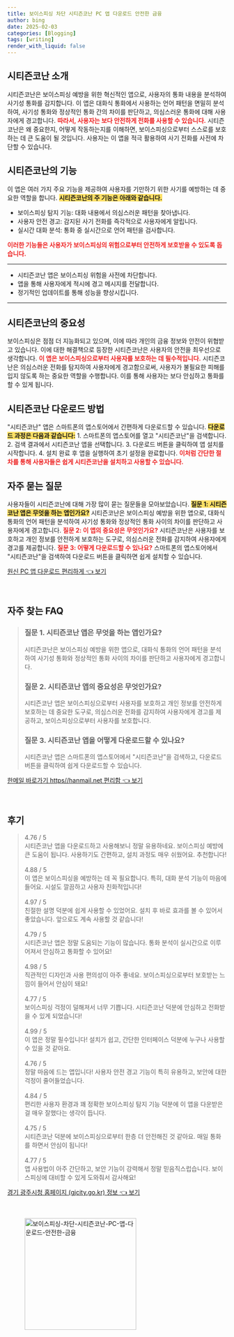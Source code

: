 ```yaml
---
title: 보이스피싱 차단 시티즌코난 PC 앱 다운로드 안전한 금융
author: bing
date: 2025-02-03
categories: [Blogging]
tags: [writing]
render_with_liquid: false
---
```



<h2 id='시티즌코난_소개'>시티즌코난 소개</h2>

<p>시티즌코난은 보이스피싱 예방을 위한 혁신적인 앱으로, 사용자의 통화 내용을 분석하여 사기성 통화를 감지합니다. 이 앱은 대화식 통화에서 사용하는 언어 패턴을 면밀히 분석하여, 사기성 통화와 정상적인 통화 간의 차이를 판단하고, 의심스러운 통화에 대해 사용자에게 경고합니다. <b><span style="color: #ee2323;">따라서, 사용자는 보다 안전하게 전화를 사용할 수 있습니다.</span></b>
시티즌코난은 왜 중요한지, 어떻게 작동하는지를 이해하면, 보이스피싱으로부터 스스로를 보호하는 데 큰 도움이 될 것입니다. 사용자는 이 앱을 적극 활용하여 사기 전화를 사전에 차단할 수 있습니다.</p>

<h2 id='시티즌코난_기능'>시티즌코난의 기능</h2>

<p>이 앱은 여러 가지 주요 기능을 제공하여 사용자를 기만하기 위한 사기를 예방하는 데 중요한 역할을 합니다. <b><span style="background-color: #ffe066;">시티즌코난의 주 기능은 아래와 같습니다.</span></b>
<ul>
    <li>보이스피싱 탐지 기능: 대화 내용에서 의심스러운 패턴을 찾아냅니다.</li>
    <li>사용자 안전 경고: 감지된 사기 전화를 즉각적으로 사용자에게 알립니다.</li>
    <li>실시간 대화 분석: 통화 중 실시간으로 언어 패턴을 검사합니다.</li>
</ul>
<b><span style="color: #ee2323;">이러한 기능들은 사용자가 보이스피싱의 위험으로부터 안전하게 보호받을 수 있도록 돕습니다.</span></b></p>

<hr />

<ul>
    <li>시티즌코난 앱은 보이스피싱 위험을 사전에 차단합니다.</li>
    <li>앱을 통해 사용자에게 적시에 경고 메시지를 전달합니다.</li>
    <li>정기적인 업데이트를 통해 성능을 향상시킵니다.</li>
</ul>

<hr />

<h2 id='시티즌코난_중요성'>시티즌코난의 중요성</h2>

<p>보이스피싱은 점점 더 지능화되고 있으며, 이에 따라 개인의 금융 정보와 안전이 위협받고 있습니다. 이에 대한 해결책으로 등장한 시티즌코난은 사용자의 안전을 최우선으로 생각합니다. <b><span style="color: #ee2323;">이 앱은 보이스피싱으로부터 사용자를 보호하는 데 필수적입니다.</span></b>
시티즌코난은 의심스러운 전화를 탐지하여 사용자에게 경고함으로써, 사용자가 불필요한 피해를 입지 않도록 하는 중요한 역할을 수행합니다. 이를 통해 사용자는 보다 안심하고 통화를 할 수 있게 됩니다.</p>

<h2 id='시티즌코난_다운로드_방법'>시티즌코난 다운로드 방법</h2>

<p>"시티즌코난" 앱은 스마트폰의 앱스토어에서 간편하게 다운로드할 수 있습니다. <b><span style="background-color: #ffe066;">다운로드 과정은 다음과 같습니다:</span></b>
1. 스마트폰의 앱스토어를 열고 "시티즌코난"을 검색합니다.
2. 검색 결과에서 시티즌코난 앱을 선택합니다.
3. 다운로드 버튼을 클릭하여 앱 설치를 시작합니다.
4. 설치 완료 후 앱을 실행하여 초기 설정을 완료합니다.
<b><span style="color: #ee2323;">이처럼 간단한 절차를 통해 사용자들은 쉽게 시티즌코난을 설치하고 사용할 수 있습니다.</span></b></p>

<h2 id='자주_묻는_질문'>자주 묻는 질문</h2>

<p>사용자들이 시티즌코난에 대해 가장 많이 묻는 질문들을 모아보았습니다. <b><span style="background-color: #ffe066;">질문 1: 시티즌코난 앱은 무엇을 하는 앱인가요?</span></b> 
시티즌코난은 보이스피싱 예방을 위한 앱으로, 대화식 통화의 언어 패턴을 분석하여 사기성 통화와 정상적인 통화 사이의 차이를 판단하고 사용자에게 경고합니다. <b><span style="color: #ee2323;">질문 2: 이 앱의 중요성은 무엇인가요?</span></b>
시티즌코난은 사용자를 보호하고 개인 정보를 안전하게 보호하는 도구로, 의심스러운 전화를 감지하여 사용자에게 경고를 제공합니다. <b><span style="color: #ee2323;">질문 3: 어떻게 다운로드할 수 있나요?</span></b>
스마트폰의 앱스토어에서 "시티즌코난"을 검색하여 다운로드 버튼을 클릭하면 쉽게 설치할 수 있습니다.</p>


<p><a class="click-button" title="원신 PC 앱 다운로드 편리하게" href="https://aptwhite.github.io/posts/%EC%9B%90%EC%8B%A0-PC-%EC%95%B1-%EB%8B%A4%EC%9A%B4%EB%A1%9C%EB%93%9C-%ED%8E%B8%EB%A6%AC%ED%95%98%EA%B2%8C/" rel="dofollow">원신 PC 앱 다운로드 편리하게 👈 보기</a></p><br>
<h2 id='자주_찾는_FAQ'>자주 찾는 FAQ</h2>
<div itemscope="" itemtype="https://schema.org/FAQPage">
<blockquote>
<div itemscope="" itemprop="mainEntity" itemtype="https://schema.org/Question">
<h3 itemprop="name">질문 1. 시티즌코난 앱은 무엇을 하는 앱인가요?</h3>
<div itemscope="" itemprop="acceptedAnswer" itemtype="https://schema.org/Answer">
<span itemprop="text">
<p>시티즌코난은 보이스피싱 예방을 위한 앱으로, 대화식 통화의 언어 패턴을 분석하여 사기성 통화와 정상적인 통화 사이의 차이를 판단하고 사용자에게 경고합니다.</p>
</span>
</div>
</div>
<div itemscope="" itemprop="mainEntity" itemtype="https://schema.org/Question">
<h3 itemprop="name">질문 2. 시티즌코난 앱의 중요성은 무엇인가요?</h3>
<div itemscope="" itemprop="acceptedAnswer" itemtype="https://schema.org/Answer">
<span itemprop="text">
<p>시티즌코난 앱은 보이스피싱으로부터 사용자를 보호하고 개인 정보를 안전하게 보호하는 데 중요한 도구로, 의심스러운 전화를 감지하여 사용자에게 경고를 제공하고, 보이스피싱으로부터 사용자를 보호합니다.</p>
</span>
</div>
</div>
<div itemscope="" itemprop="mainEntity" itemtype="https://schema.org/Question">
<h3 itemprop="name">질문 3. 시티즌코난 앱을 어떻게 다운로드할 수 있나요?</h3>
<div itemscope="" itemprop="acceptedAnswer" itemtype="https://schema.org/Answer">
<span itemprop="text">
<p>시티즌코난 앱은 스마트폰의 앱스토어에서 "시티즌코난"을 검색하고, 다운로드 버튼을 클릭하여 쉽게 다운로드할 수 있습니다.</p>
</span>
</div>
</div>
</blockquote>
</div>
<p><a class="click-button" title="한메일 바로가기 https//hanmail.net 편리함" href="https://aptwhite.github.io/posts/%ED%95%9C%EB%A9%94%EC%9D%BC-%EB%B0%94%EB%A1%9C%EA%B0%80%EA%B8%B0-httpshanmail.net-%ED%8E%B8%EB%A6%AC%ED%95%A8/" rel="dofollow">한메일 바로가기 https//hanmail.net 편리함 👈 보기</a></p><br>
<h2 id='후기'>후기</h2>
<div itemscope itemtype="https://schema.org/Product">
  <blockquote>
  <div itemprop="review" itemscope itemtype="https://schema.org/Review">
      <div itemprop="reviewRating" itemscope itemtype="https://schema.org/Rating"> <span itemprop="ratingValue">4.76</span> / <span itemprop="bestRating">5</span> </div>
      <span itemprop="reviewBody">시티즌코난 앱을 다운로드하고 사용해보니 정말 유용하네요. 보이스피싱 예방에 큰 도움이 됩니다. 사용하기도 간편하고, 설치 과정도 매우 쉬웠어요. 추천합니다!</span>
  </div>
  <br>
  <div itemprop="review" itemscope itemtype="https://schema.org/Review">
      <div itemprop="reviewRating" itemscope itemtype="https://schema.org/Rating"> <span itemprop="ratingValue">4.88</span> / <span itemprop="bestRating">5</span> </div>
      <span itemprop="reviewBody">이 앱은 보이스피싱을 예방하는 데 꼭 필요합니다. 특히, 대화 분석 기능이 마음에 들어요. 시설도 깔끔하고 사용자 친화적입니다!</span>
  </div>
  <br>
  <div itemprop="review" itemscope itemtype="https://schema.org/Review">
      <div itemprop="reviewRating" itemscope itemtype="https://schema.org/Rating"> <span itemprop="ratingValue">4.97</span> / <span itemprop="bestRating">5</span> </div>
      <span itemprop="reviewBody">친절한 설명 덕분에 쉽게 사용할 수 있었어요. 설치 후 바로 효과를 볼 수 있어서 좋았습니다. 앞으로도 계속 사용할 것 같습니다!</span>
  </div>
  <br>
  <div itemprop="review" itemscope itemtype="https://schema.org/Review">
      <div itemprop="reviewRating" itemscope itemtype="https://schema.org/Rating"> <span itemprop="ratingValue">4.79</span> / <span itemprop="bestRating">5</span> </div>
      <span itemprop="reviewBody">시티즌코난 앱은 정말 도움되는 기능이 많습니다. 통화 분석이 실시간으로 이루어져서 안심하고 통화할 수 있어요!</span>
  </div>
  <br>
  <div itemprop="review" itemscope itemtype="https://schema.org/Review">
      <div itemprop="reviewRating" itemscope itemtype="https://schema.org/Rating"> <span itemprop="ratingValue">4.98</span> / <span itemprop="bestRating">5</span> </div>
      <span itemprop="reviewBody">직관적인 디자인과 사용 편의성이 아주 좋네요. 보이스피싱으로부터 보호받는 느낌이 들어서 안심이 돼요!</span>
  </div>
  <br>
  <div itemprop="review" itemscope itemtype="https://schema.org/Review">
      <div itemprop="reviewRating" itemscope itemtype="https://schema.org/Rating"> <span itemprop="ratingValue">4.77</span> / <span itemprop="bestRating">5</span> </div>
      <span itemprop="reviewBody">보이스피싱 걱정이 덜해져서 너무 기쁩니다. 시티즌코난 덕분에 안심하고 전화받을 수 있게 되었습니다!</span>
  </div>
  <br>
  <div itemprop="review" itemscope itemtype="https://schema.org/Review">
      <div itemprop="reviewRating" itemscope itemtype="https://schema.org/Rating"> <span itemprop="ratingValue">4.99</span> / <span itemprop="bestRating">5</span> </div>
      <span itemprop="reviewBody">이 앱은 정말 필수입니다! 설치가 쉽고, 간단한 인터페이스 덕분에 누구나 사용할 수 있을 것 같아요.</span>
  </div>
  <br>
  <div itemprop="review" itemscope itemtype="https://schema.org/Review">
      <div itemprop="reviewRating" itemscope itemtype="https://schema.org/Rating"> <span itemprop="ratingValue">4.76</span> / <span itemprop="bestRating">5</span> </div>
      <span itemprop="reviewBody">정말 마음에 드는 앱입니다! 사용자 안전 경고 기능이 특히 유용하고, 보안에 대한 걱정이 줄어들었습니다.</span>
  </div>
  <br>
  <div itemprop="review" itemscope itemtype="https://schema.org/Review">
      <div itemprop="reviewRating" itemscope itemtype="https://schema.org/Rating"> <span itemprop="ratingValue">4.84</span> / <span itemprop="bestRating">5</span> </div>
      <span itemprop="reviewBody">편리한 사용자 환경과 꽤 정확한 보이스피싱 탐지 기능 덕분에 이 앱을 다운받은 걸 매우 잘했다는 생각이 듭니다.</span>
  </div>
  <br>
  <div itemprop="review" itemscope itemtype="https://schema.org/Review">
      <div itemprop="reviewRating" itemscope itemtype="https://schema.org/Rating"> <span itemprop="ratingValue">4.75</span> / <span itemprop="bestRating">5</span> </div>
      <span itemprop="reviewBody">시티즌코난 덕분에 보이스피싱으로부터 한층 더 안전해진 것 같아요. 매일 통화를 하면서 안심이 됩니다!</span>
  </div>
  <br>
  <div itemprop="review" itemscope itemtype="https://schema.org/Review">
      <div itemprop="reviewRating" itemscope itemtype="https://schema.org/Rating"> <span itemprop="ratingValue">4.77</span> / <span itemprop="bestRating">5</span> </div>
      <span itemprop="reviewBody">앱 사용법이 아주 간단하고, 보안 기능이 강력해서 정말 믿음직스럽습니다. 보이스피싱에 대비할 수 있게 도와줘서 감사해요!</span>
  </div>
  </blockquote>
</div>
<p><a class="click-button" title="경기 광주시청 홈페이지 (gjcity.go.kr) 정보" href="https://aptwhite.github.io/posts/%EA%B2%BD%EA%B8%B0-%EA%B4%91%EC%A3%BC%EC%8B%9C%EC%B2%AD-%ED%99%88%ED%8E%98%EC%9D%B4%EC%A7%80-(gjcity.go.kr)-%EC%A0%95%EB%B3%B4/" rel="dofollow">경기 광주시청 홈페이지 (gjcity.go.kr) 정보 👈 보기</a></p><br>
<figure class="image"><img src="https://aptwhite.github.io/assets/img/thumbnail/보이스피싱-차단-시티즌코난-PC-앱-다운로드-안전한-금융.webp" alt="보이스피싱-차단-시티즌코난-PC-앱-다운로드-안전한-금융" width="256" height="256"></figure>